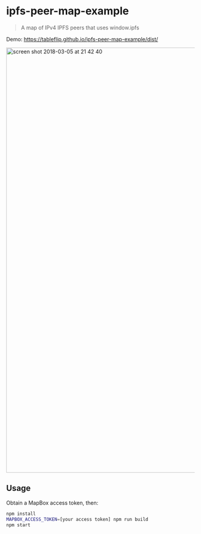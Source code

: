 # ipfs-peer-map-example

> A map of IPv4 IPFS peers that uses window.ipfs

Demo: https://tableflip.github.io/ipfs-peer-map-example/dist/

<img width="1136" alt="screen shot 2018-03-05 at 21 42 40" src="https://user-images.githubusercontent.com/152863/37002766-a86c0348-20c2-11e8-9ea6-5681fb37c680.png">

## Usage

Obtain a MapBox access token, then:

```sh
npm install
MAPBOX_ACCESS_TOKEN=[your access token] npm run build
npm start
```
